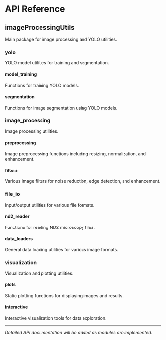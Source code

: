 # API Reference

## imageProcessingUtils

Main package for image processing and YOLO utilities.

### yolo

YOLO model utilities for training and segmentation.

#### model_training

Functions for training YOLO models.

#### segmentation

Functions for image segmentation using YOLO models.

### image_processing

Image processing utilities.

#### preprocessing

Image preprocessing functions including resizing, normalization, and enhancement.

#### filters

Various image filters for noise reduction, edge detection, and enhancement.

### file_io

Input/output utilities for various file formats.

#### nd2_reader

Functions for reading ND2 microscopy files.

#### data_loaders

General data loading utilities for various image formats.

### visualization

Visualization and plotting utilities.

#### plots

Static plotting functions for displaying images and results.

#### interactive

Interactive visualization tools for data exploration.

---

*Detailed API documentation will be added as modules are implemented.*
